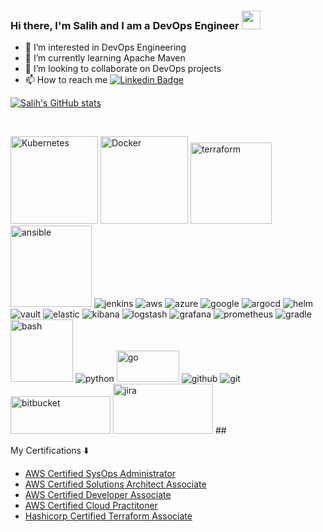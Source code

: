 ### Hi there, I'm Salih and I am a DevOps Engineer <img src="https://raw.githubusercontent.com/iampavangandhi/iampavangandhi/master/gifs/Hi.gif" width="30px">

- 👀 I’m interested in DevOps Engineering
- 🌱 I’m currently learning Apache Maven
- 💞️ I’m looking to collaborate on DevOps projects
- 📫 How to reach me 
[![Linkedin Badge](https://img.shields.io/badge/-salihsedat-blue?style=flat-square&logo=Linkedin&logoColor=white&link=https://www.linkedin.com/in/salihsedat/)](https://www.linkedin.com/in/salihsedat/)

[![Salih's GitHub stats](https://github-readme-stats.vercel.app/api?username=salihsedat&show_icons=true&theme=dracula)](https://github.com/anuraghazra/github-readme-stats)

<br>

<p align="left">
  <img src="https://www.vectorlogo.zone/logos/kubernetes/kubernetes-ar21.svg" alt="Kubernetes" width="140"/>
  <img src="https://www.vectorlogo.zone/logos/docker/docker-ar21.svg" alt="Docker" width="140"/>
  <img src="https://www.vectorlogo.zone/logos/terraformio/terraformio-ar21.svg" alt="terraform" width="130"/>
  <img src="https://www.vectorlogo.zone/logos/ansible/ansible-ar21.svg" alt="ansible" width="130"/>
  <img src="https://www.vectorlogo.zone/logos/jenkins/jenkins-ar21.svg" alt="jenkins"/>
  <img src="https://www.vectorlogo.zone/logos/amazon_aws/amazon_aws-ar21.svg" alt="aws"/>
  <img src="https://www.vectorlogo.zone/logos/microsoft_azure/microsoft_azure-ar21.svg" alt="azure"/>
  <img src="https://www.vectorlogo.zone/logos/google_cloud/google_cloud-ar21.svg" alt="google"/>
  <img src="https://www.vectorlogo.zone/logos/argoprojio/argoprojio-ar21.svg" alt="argocd"/>
  <img src="https://www.vectorlogo.zone/logos/helmsh/helmsh-icon.svg" alt="helm"/>
  <img src="https://www.vectorlogo.zone/logos/vaultproject/vaultproject-ar21.svg" alt="vault"/>
  <img src="https://www.vectorlogo.zone/logos/elastic/elastic-ar21.svg" alt="elastic"/>
  <img src="https://www.vectorlogo.zone/logos/elasticco_kibana/elasticco_kibana-ar21.svg" alt="kibana"/>
  <img src="https://www.vectorlogo.zone/logos/elasticco_logstash/elasticco_logstash-ar21.svg" alt="logstash"/>
  <img src="https://www.vectorlogo.zone/logos/grafana/grafana-ar21.svg" alt="grafana"/>
  <img src="https://www.vectorlogo.zone/logos/prometheusio/prometheusio-ar21.svg" alt="prometheus"/>
  <img src="https://www.vectorlogo.zone/logos/gradle/gradle-ar21.svg" alt="gradle"/>
  <img src="https://www.vectorlogo.zone/logos/gnu_bash/gnu_bash-official.svg" alt="bash" width="100"/>
  <img src="https://www.vectorlogo.zone/logos/python/python-ar21.svg" alt="python"/>
  <img src="https://www.vectorlogo.zone/logos/golang/golang-official.svg" alt="go" width="100" height="50" />
  <img src="https://www.vectorlogo.zone/logos/github/github-ar21.svg" alt="github" />
  <img src="https://www.vectorlogo.zone/logos/git-scm/git-scm-ar21.svg" alt="git" />
  <img src="https://www.vectorlogo.zone/logos/bitbucket/bitbucket-official.svg" alt="bitbucket" width="160" height="60" />
  <img src="https://www.vectorlogo.zone/logos/atlassian_jira/atlassian_jira-ar21.svg" alt="jira" width="160" height="80" />
## 
  
 My Certifications :arrow_down:

- [AWS Certified SysOps Administrator](https://www.credly.com/badges/44d4518c-a516-46f2-b8c5-cd52e6c8132c/public_url)
- [AWS Certified Solutions Architect Associate](https://www.credly.com/badges/065664a1-d702-43ba-b2c3-34fb40b24a59/public_url)
- [AWS Certified Developer Associate](https://www.credly.com/badges/3fbcd22c-b6e8-4ec6-9dd1-b35e9da77442/public_url) 
- [AWS Certified Cloud Practitoner](https://www.credly.com/badges/6b0d569f-a4b4-4190-8b47-7d1ffb53167f/public_url) 
- [Hashicorp Certified Terraform Associate](https://www.credly.com/badges/5297ddab-c305-467d-996e-7cca472eaa2c/public_url) 
